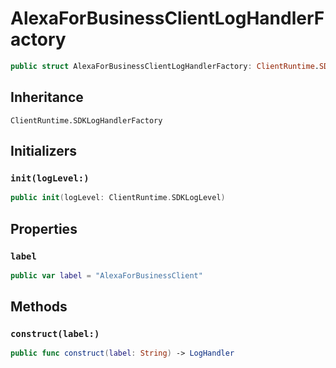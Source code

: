 # AlexaForBusinessClientLogHandlerFactory

``` swift
public struct AlexaForBusinessClientLogHandlerFactory: ClientRuntime.SDKLogHandlerFactory 
```

## Inheritance

`ClientRuntime.SDKLogHandlerFactory`

## Initializers

### `init(logLevel:)`

``` swift
public init(logLevel: ClientRuntime.SDKLogLevel) 
```

## Properties

### `label`

``` swift
public var label = "AlexaForBusinessClient"
```

## Methods

### `construct(label:)`

``` swift
public func construct(label: String) -> LogHandler 
```
